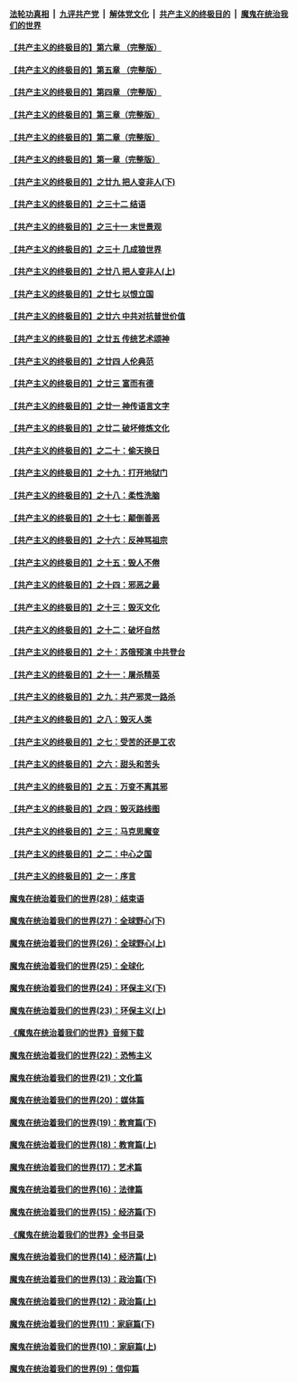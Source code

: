 ####  [法轮功真相](../../../../basic/blob/master/README.md?t=11090201) &nbsp;|&nbsp; [九评共产党](../../../../9ping.md/blob/master/README.md?t=11090201) &nbsp;|&nbsp; [解体党文化](../../../../jtdwh.md/blob/master/README.md?t=11090201)  &nbsp;|&nbsp; [共产主义的终极目的](../../../../gczydzjmd.md/blob/master/README.md?t=11090201) &nbsp;|&nbsp; [魔鬼在统治我们的世界](../../../../mgztzwmdsj.md/blob/master/README.md?t=11090201) 

#### [【共产主义的终极目的】第六章 （完整版）](../pages/nsc422/n11428913.md?t=11090201) 

#### [【共产主义的终极目的】第五章 （完整版）](../pages/nsc422/n11428912.md?t=11090201) 

#### [【共产主义的终极目的】第四章 （完整版）](../pages/nsc422/n11428907.md?t=11090201) 

#### [【共产主义的终极目的】第三章（完整版）](../pages/nsc422/n11428848.md?t=11090201) 

#### [【共产主义的终极目的】第二章（完整版）](../pages/nsc422/n11428831.md?t=11090201) 

#### [【共产主义的终极目的】第一章（完整版）](../pages/nsc422/n11417651.md?t=11090201) 

#### [【共产主义的终极目的】之廿九 把人变非人(下)](../pages/nsc422/n11344140.md?t=11090201) 

#### [【共产主义的终极目的】之三十二 结语](../pages/nsc422/n11360535.md?t=11090201) 

#### [【共产主义的终极目的】之三十一 末世景观](../pages/nsc422/n11351129.md?t=11090201) 

#### [【共产主义的终极目的】之三十 几成狼世界](../pages/nsc422/n11348280.md?t=11090201) 

#### [【共产主义的终极目的】之廿八 把人变非人(上)](../pages/nsc422/n11340492.md?t=11090201) 

#### [【共产主义的终极目的】之廿七 以恨立国](../pages/nsc422/n11336944.md?t=11090201) 

#### [【共产主义的终极目的】之廿六 中共对抗普世价值](../pages/nsc422/n11324785.md?t=11090201) 

#### [【共产主义的终极目的】之廿五 传统艺术颂神](../pages/nsc422/n11296396.md?t=11090201) 

#### [【共产主义的终极目的】之廿四 人伦典范](../pages/nsc422/n11296397.md?t=11090201) 

#### [【共产主义的终极目的】之廿三 富而有德](../pages/nsc422/n11283598.md?t=11090201) 

#### [【共产主义的终极目的】之廿一 神传语言文字](../pages/nsc422/n11263265.md?t=11090201) 

#### [【共产主义的终极目的】之廿二 破坏修炼文化](../pages/nsc422/n11245728.md?t=11090201) 

#### [【共产主义的终极目的】之二十：偷天换日](../pages/nsc422/n11238846.md?t=11090201) 

#### [【共产主义的终极目的】之十九：打开地狱门](../pages/nsc422/n11206376.md?t=11090201) 

#### [【共产主义的终极目的】之十八：柔性洗脑](../pages/nsc422/n11199994.md?t=11090201) 

#### [【共产主义的终极目的】之十七：颠倒善恶](../pages/nsc422/n11179782.md?t=11090201) 

#### [【共产主义的终极目的】之十六：反神骂祖宗](../pages/nsc422/n11166798.md?t=11090201) 

#### [【共产主义的终极目的】之十五：毁人不倦](../pages/nsc422/n11166792.md?t=11090201) 

#### [【共产主义的终极目的】之十四：邪恶之最](../pages/nsc422/n11150249.md?t=11090201) 

#### [【共产主义的终极目的】之十三：毁灭文化](../pages/nsc422/n11135227.md?t=11090201) 

#### [【共产主义的终极目的】之十二：破坏自然](../pages/nsc422/n11135214.md?t=11090201) 

#### [【共产主义的终极目的】之十：苏俄预演 中共登台](../pages/nsc422/n11118424.md?t=11090201) 

#### [【共产主义的终极目的】之十一：屠杀精英](../pages/nsc422/n11118442.md?t=11090201) 

#### [【共产主义的终极目的】之九：共产邪灵一路杀](../pages/nsc422/n11114139.md?t=11090201) 

#### [【共产主义的终极目的】之八：毁灭人类](../pages/nsc422/n11108503.md?t=11090201) 

#### [【共产主义的终极目的】之七：受苦的还是工农](../pages/nsc422/n11101809.md?t=11090201) 

#### [【共产主义的终极目的】之六：甜头和苦头](../pages/nsc422/n11096971.md?t=11090201) 

#### [【共产主义的终极目的】之五：万变不离其邪](../pages/nsc422/n11091285.md?t=11090201) 

#### [【共产主义的终极目的】之四：毁灭路线图](../pages/nsc422/n11086284.md?t=11090201) 

#### [【共产主义的终极目的】之三：马克思魔变](../pages/nsc422/n11061941.md?t=11090201) 

#### [【共产主义的终极目的】之二：中心之国](../pages/nsc422/n11047728.md?t=11090201) 

#### [【共产主义的终极目的】之一：序言](../pages/nsc422/n11086077.md?t=11090201) 

#### [魔鬼在统治着我们的世界(28)：结束语](../pages/nsc422/n10936246.md?t=11090201) 

#### [魔鬼在统治着我们的世界(27)：全球野心(下)](../pages/nsc422/n10928319.md?t=11090201) 

#### [魔鬼在统治着我们的世界(26)：全球野心(上)](../pages/nsc422/n10900318.md?t=11090201) 

#### [魔鬼在统治着我们的世界(25)：全球化](../pages/nsc422/n10788205.md?t=11090201) 

#### [魔鬼在统治着我们的世界(24)：环保主义(下)](../pages/nsc422/n10695307.md?t=11090201) 

#### [魔鬼在统治着我们的世界(23)：环保主义(上)](../pages/nsc422/n10688613.md?t=11090201) 

#### [《魔鬼在统治着我们的世界》音频下载](../pages/nsc422/n10635553.md?t=11090201) 

#### [魔鬼在统治着我们的世界(22)：恐怖主义](../pages/nsc422/n10614727.md?t=11090201) 

#### [魔鬼在统治着我们的世界(21)：文化篇](../pages/nsc422/n10597706.md?t=11090201) 

#### [魔鬼在统治着我们的世界(20)：媒体篇](../pages/nsc422/n10586579.md?t=11090201) 

#### [魔鬼在统治着我们的世界(19)：教育篇(下)](../pages/nsc422/n10564808.md?t=11090201) 

#### [魔鬼在统治着我们的世界(18)：教育篇(上)](../pages/nsc422/n10526970.md?t=11090201) 

#### [魔鬼在统治着我们的世界(17)：艺术篇](../pages/nsc422/n10499093.md?t=11090201) 

#### [魔鬼在统治着我们的世界(16)：法律篇](../pages/nsc422/n10485969.md?t=11090201) 

#### [魔鬼在统治着我们的世界(15)：经济篇(下)](../pages/nsc422/n10469975.md?t=11090201) 

#### [《魔鬼在统治着我们的世界》全书目录](../pages/nsc422/n10464261.md?t=11090201) 

#### [魔鬼在统治着我们的世界(14)：经济篇(上)](../pages/nsc422/n10457370.md?t=11090201) 

#### [魔鬼在统治着我们的世界(13)：政治篇(下)](../pages/nsc422/n10448270.md?t=11090201) 

#### [魔鬼在统治着我们的世界(12)：政治篇(上)](../pages/nsc422/n10444576.md?t=11090201) 

#### [魔鬼在统治着我们的世界(11)：家庭篇(下)](../pages/nsc422/n10440961.md?t=11090201) 

#### [魔鬼在统治着我们的世界(10)：家庭篇(上)](../pages/nsc422/n10435448.md?t=11090201) 

#### [魔鬼在统治着我们的世界(9)：信仰篇](../pages/nsc422/n10432159.md?t=11090201) 

